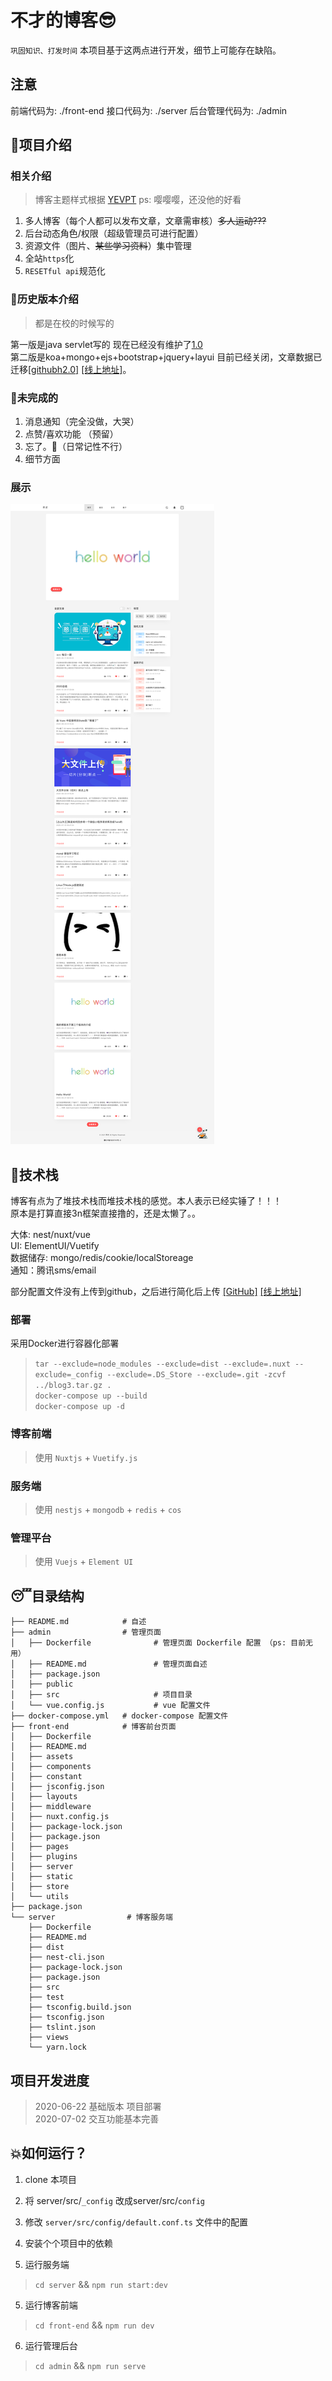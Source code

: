 # 不才的博客😎

`巩固知识、打发时间` 本项目基于这两点进行开发，细节上可能存在缺陷。

## 注意
前端代码为: ./front-end
接口代码为: ./server
后台管理代码为: ./admin
## 🤩项目介绍
### 相关介绍  

> 博客主题样式根据 [YEVPT](https://yevpt.com/) ps: 嘤嘤嘤，还没他的好看  

1. 多人博客（每个人都可以发布文章，文章需审核）~~多人运动???~~
2. 后台动态角色/权限（超级管理员可进行配置）
3. 资源文件（图片、~~某些学习资料~~）集中管理
4. 全站`https`化
5. `RESETful api`规范化

### 🤬历史版本介绍
> 都是在校的时候写的  

第一版是java servlet写的 现在已经没有维护了[1.0](https://github.com/notbucai/blog)  
第二版是koa+mongo+ejs+bootstrap+jquery+layui 目前已经关闭，文章数据已迁移[[githubh2.0]](https://github.com/notbucai/blog-nodeJs) [[线上地址]](https://blog.ncgame.cc)。  

### 🙈未完成的

1. 消息通知（完全没做，大哭）
2. 点赞/喜欢功能 （预留）
3. 忘了。🙊（日常记性不行）
4. 细节方面

### 展示
<img src="./show/show-index.png">

## 👾技术栈

博客有点为了堆技术栈而堆技术栈的感觉。本人表示已经实锤了！！！  
原本是打算直接3n框架直接撸的，还是太懒了。。

大体: nest/nuxt/vue  
UI: ElementUI/Vuetify  
数据储存: mongo/redis/cookie/localStoreage  
通知：腾讯sms/email

部分配置文件没有上传到github，之后进行简化后上传
[[GitHub]](https://github.com/notbucai/blog3.0)  [[线上地址]](https://www.notbucai.com)  


### 部署

采用Docker进行容器化部署
> `tar --exclude=node_modules --exclude=dist --exclude=.nuxt --exclude=_config --exclude=.DS_Store --exclude=.git -zcvf ../blog3.tar.gz .`   
> `docker-compose up --build`  
> `docker-compose up -d`  

### 博客前端

> 使用 `Nuxtjs` + `Vuetify.js`

### 服务端 

> 使用 `nestjs` + `mongodb` + `redis` + `cos`

### 管理平台

> 使用 `Vuejs` + `Element UI`

## 😴目录结构

```
├── README.md            # 自述
├── admin                # 管理页面
│   ├── Dockerfile              # 管理页面 Dockerfile 配置 （ps: 目前无用）
│   ├── README.md               # 管理页面自述
│   ├── package.json
│   ├── public
│   ├── src                     # 项目目录
│   └── vue.config.js           # vue 配置文件
├── docker-compose.yml   # docker-compose 配置文件
├── front-end            # 博客前台页面
│   ├── Dockerfile
│   ├── README.md
│   ├── assets
│   ├── components
│   ├── constant
│   ├── jsconfig.json
│   ├── layouts
│   ├── middleware
│   ├── nuxt.config.js
│   ├── package-lock.json
│   ├── package.json
│   ├── pages
│   ├── plugins
│   ├── server
│   ├── static
│   ├── store
│   └── utils
├── package.json
└── server                # 博客服务端
    ├── Dockerfile
    ├── README.md
    ├── dist
    ├── nest-cli.json
    ├── package-lock.json
    ├── package.json
    ├── src
    ├── test
    ├── tsconfig.build.json
    ├── tsconfig.json
    ├── tslint.json
    ├── views
    └── yarn.lock

```

## 项目开发进度

> 2020-06-22 基础版本 项目部署  
> 2020-07-02 交互功能基本完善  

## 💥如何运行？

1. clone 本项目

2. 将 server/src/`_config` 改成server/src/`config`

2. 修改 `server/src/config/default.conf.ts` 文件中的配置

3. 安装个个项目中的依赖

4. 运行服务端  
> `cd server` && `npm run start:dev`  
5. 运行博客前端
> `cd front-end` && `npm run dev`  
6. 运行管理后台
> `cd admin` && `npm run serve`  

